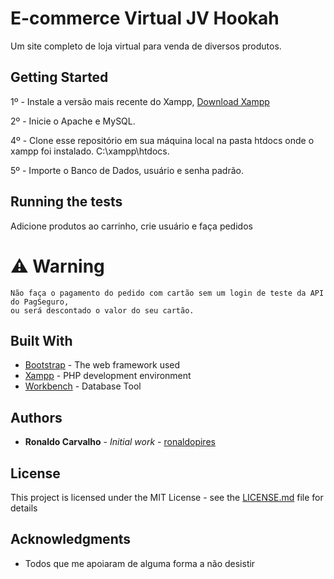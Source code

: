 # E-commerce Virtual JV Hookah

Um site completo de loja virtual para venda de diversos produtos.

## Getting Started

1º - Instale a versão mais recente do Xampp, [Download Xampp](https://www.apachefriends.org/pt_br/index.html)

2º - Inicie o Apache e MySQL.

4º - Clone esse repositório em sua máquina local na pasta htdocs onde o xampp foi instalado. C:\xampp\htdocs.

5º - Importe o Banco de Dados, usuário e senha padrão.

## Running the tests

Adicione produtos ao carrinho, crie usuário e faça pedidos

# :warning: Warning

```
Não faça o pagamento do pedido com cartão sem um login de teste da API do PagSeguro,
ou será descontado o valor do seu cartão.
```

## Built With

* [Bootstrap](https://getbootstrap.com.br) - The web framework used
* [Xampp](https://www.apachefriends.org/pt_br/index.html) - PHP development environment
* [Workbench](https://www.mysql.com/products/workbench/) - Database Tool

## Authors

* **Ronaldo Carvalho** - *Initial work* - [ronaldopires](https://github.com/ronaldopires)

## License

This project is licensed under the MIT License - see the [LICENSE.md](LICENSE.md) file for details

## Acknowledgments

* Todos que me apoiaram de alguma forma a não desistir

